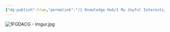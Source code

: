 ```yaml
---
{"dg-publish":true,"permalink":"/1 Knowledge Hub/1 My Joyful Interests/Only Some Geography/Maps/Major Rivers and Lakes/","noteIcon":""}
---
```




![1FGDACG - Imgur.jpg](/img/user/Obsidian%20Functional%20Stuff/z-All%20pdfs,%20Images%20&%20Small%20Excalidraws/1FGDACG%20-%20Imgur.jpg)